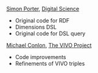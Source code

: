 [Simon Porter](https://github.com/sjcporter), [Digital Science](http://digital-science.com)

* Original code for RDF
* Dimensions DSL
* Original code for DSL query

[Michael Conlon](https://github.com/mconlon17), [The VIVO Project](http://vivoweb.org)

* Code improvements
* Refinements of VIVO triples

